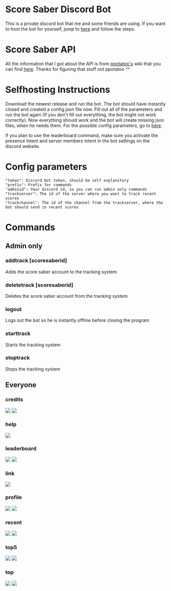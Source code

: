 # Score Saber Discord Bot
This is a private discord bot that me and some friends are using. If you want to host the bot for yourself, jump to [here](#selfhosting-instructions) and follow the steps.


# Score Saber API
All the information that I got about the API is from [ppotatoo's](https://github.com/ppotatoo) wiki that you can find [here](https://github.com/ppotatoo/ssapi/wiki). Thanks for figuring that stuff out ppotatoo ^^


# Selfhosting Instructions
Download the newest release and run the bot. The bot should have instantly closed and created a config.json file now. Fill out all of the parameters and run the bot again (If you don't fill out everything, the bot might not work correctly). Now everything should work and the bot will create missing json files, when he needs them. For the possible config parameters, go to [here](#config-parameters).

If you plan to use the leaderboard command, make sure you activate the presence intent and server members intent in the bot settings on the discord website. ![]()


# Config parameters
    "token": Discord bot token, should be self explanitory
    "prefix": Prefix for commands
    "adminid": Your discord id, so you can run admin only commands
    "trackserver": The id of the server where you want to track recent scores
    "trackchannel": The id of the channel from the trackserver, where the bot should send in recent scores


# Commands
## Admin only
### addtrack [scoresaberid]
Adds the score saber account to the tracking system
### deletetrack [scoresaberid]
Deletes the score saber account from the tracking system
### logout
Logs out the bot so he is instantly offline before closing the program
### starttrack
Starts the tracking system
### stoptrack
Stops the tracking system
## Everyone
### credits
![](https://i.imgur.com/geb3pel.png)
![](https://i.imgur.com/tn2iscN.png)
### help
![](https://i.imgur.com/fNV4T1n.png)
### leaderboard
![](https://i.imgur.com/9uM3AjZ.png)
![](https://i.imgur.com/b8QkEEA.png)
### link
![](https://i.imgur.com/9upt2qx.png)
### profile
![](https://i.imgur.com/C8CdGyj.png)
![](https://i.imgur.com/lzGMLNg.png)
### recent
![](https://i.imgur.com/L980TyH.png)
![](https://i.imgur.com/hUwpMvw.png)
### top5
![](https://i.imgur.com/9kl6iJ6.png)
![](https://i.imgur.com/L7EQU7V.png)
### top
![](https://i.imgur.com/IKPnf0e.png)
![](https://i.imgur.com/jgWMA64.png)